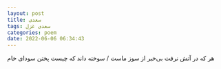 ```yaml
---
layout: post
title: سعدی
tags: سعدی غزل
categories: poem
date: 2022-06-06 06:34:43
---
```


هر که در آتش نرفت بی‌خبر از سوز ماست / سوخته داند که چیست پختن سودای خام
